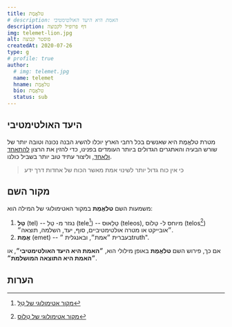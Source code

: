 ```yaml
---
title: טלאֱמֶת
# description: האמת היא היעד האולטימטיבי
description: דף פרופיל לקבוצה
img: telemet-lion.jpg
alt: פוסטר קבוצה
createdAt: 2020-07-26
type: g
# profile: true
author:
  # img: telemet.jpg
  name: telemet
  hname: טלאֱמֶת
  bio: טלאֱמֶת
  status: sub
---
```


##  היעד האולטימטיבי

מטרת טלאֱמֶת היא שאנשים בכל רחבי הארץ יוכלו להשיג הבנה נכונה וטובה יותר של שורש הבעיה והאתגרים הגדולים ביותר העומדים בפנינו, כדי להזין את הרצון [להתאחד ולאחד](../../), וליצור עתיד טוב יותר בשביל כולנו.

> כי אין כוח גדול יותר לשינוי אמת מאשר הכוח של אחדות דרך ידע

## מקור השם

משמעות השם **טלאֱמֶת** במקור האטימולוגי של המילה הוא:  

1. **טֵל** (tel) -- נגזר מ- טֵלֵ (tele[^1]) -- טֵלֵאוּס (teleos), מיוחס ל- טֵלוֹס (telos[^2]) ״אובייקט או מטרה אולטימטיביים, סוף, יעד, השלמה, תוצאה״.
2. **אֱמֶת** (emet) -- בעברית ״אמת״, ובאנגלית ״truth".

אם כך, פירוש השם **טלאֱמֶת** באופן מילולי הוא, **״האמת היא היעד האולטימטיבי״**, או **״האמת היא התוצאה המושלמת״**.

## הערות

[^1]: [מקור אטימולוגי של טֵלֵ](https://www.etymonline.com/word/tele-)
[^2]: [מקור אטימולוגי של טֵלוֹס](https://www.etymonline.com/word/telos)

